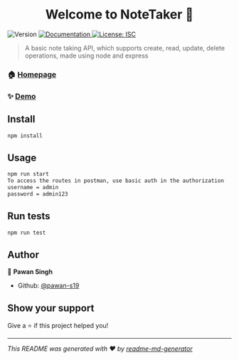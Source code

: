 <h1 align="center">Welcome to NoteTaker 👋</h1>
<p>
  <img alt="Version" src="https://img.shields.io/badge/version-1.0.0-blue.svg?cacheSeconds=2592000" />
  <a href="https://skillstreet-production.up.railway.app/api-docs/" target="_blank">
    <img alt="Documentation" src="https://img.shields.io/badge/documentation-yes-brightgreen.svg" />
  </a>
  <a href="#" target="_blank">
    <img alt="License: ISC" src="https://img.shields.io/badge/License-ISC-yellow.svg" />
  </a>
</p>

> A basic note taking API, which supports create, read, update, delete operations, made using node and express

### 🏠 [Homepage](https://skillstreet-production.up.railway.app/api/note)

### ✨ [Demo](https://skillstreet-production.up.railway.app/api/note)

## Install

```sh
npm install
```

## Usage

```sh
npm run start
To access the routes in postman, use basic auth in the authorization
username = admin
password = admin123
```

## Run tests

```sh
npm run test
```

## Author

👤 **Pawan Singh**

* Github: [@pawan-s19](https://github.com/pawan-s19)

## Show your support

Give a ⭐️ if this project helped you!

***
_This README was generated with ❤️ by [readme-md-generator](https://github.com/kefranabg/readme-md-generator)_
